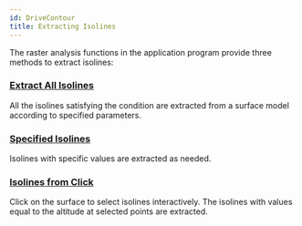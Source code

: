 ```yaml
---
id: DriveContour
title: Extracting Isolines
---
```

The raster analysis functions in the application program provide three methods to extract isolines:

### [Extract All Isolines](DriveContourAll)

All the isolines satisfying the condition are extracted from a surface model according to specified parameters.

### [Specified Isolines](DriveContourSpecific)

Isolines with specific values are extracted as needed.

### [Isolines from Click](DriveContourPoint)

Click on the surface to select isolines interactively. The isolines with values equal to the altitude at selected points are extracted.
